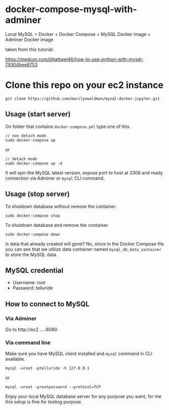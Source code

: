 # docker-compose-mysql-with-adminer
Local MySQL = Docker + Docker Compose + MySQL Docker image + Adminer Docker image

taken from this tutorial:

https://medium.com/@tattwei46/how-to-use-python-with-mysql-79304bee8753

# Clone this repo on your ec2 instance

```aidl
git clone https://github.com/marilynwaldman/mysql-docker-jupyter.git
```

## Usage (start server)

On folder that contains `docker-compose.yml` type one of this.

```
// non detach mode
sudo docker-compose up
```
or
```
// detach mode
sudo docker-compose up -d
```

It will spin the MySQL latest version, expose port to host at 3306 and ready connection via Adminer or `mysql` CLI command.

## Usage (stop server)

To shutdown database without remove the container.

```
sudo docker-compose stop
```

To shutdown database and remove the container.
```
sudo docker-compose down
```

Is data that already created will gone? No, since in the Docker Compose file you can see that we utilize data container named `mysql_db_data_container` to store the MySQL data.

## MySQL credential

- Username: root
- Password: telluride

## How to connect to MySQL

### Via Adminer
Go to http://ec2 ....:8080

### Via command line
Make sure you have MySQL client installed and `mysql` command in CLI available.

```
mysql -uroot -ptelluride -h 127.0.0.1
```

or

```
mysql -uroot -prootpassword --protocol=TCP
```

Enjoy your local MySQL database server for any purpose you want, for me this setup is fine for testing purpose.
